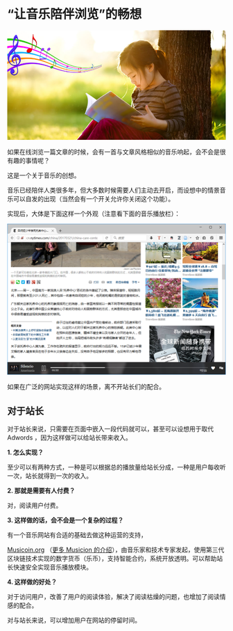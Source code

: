 # “让音乐陪伴浏览”的畅想

![](img/paidi-2.jpg)

如果在线浏览一篇文章的时候，会有一首与文章风格相似的音乐响起，会不会是很有趣的事情呢？

这是一个关于音乐的创想。

音乐已经陪伴人类很多年，但大多数时候需要人们主动去开启，而设想中的情景音乐可以自发的出现（当然会有一个开关允许你关闭这个功能）。

实现后，大体是下面这样一个外观（注意看下面的音乐播放栏）：

![](img/ny.png)

如果在广泛的网站实现这样的场景，离不开站长们的配合。

## 对于站长

对于站长来说，只需要在页面中嵌入一段代码就可以，甚至可以设想用于取代  Adwords ，因为这样做可以给站长带来收入。

**1. 怎么实现？**

至少可以有两种方式，一种是可以根据总的播放量给站长分成，一种是用户每收听一次，站长就得到一次的收入。

**2. 那就是需要有人付费？**

对，阅读用户付费。

**3. 这样做的话，会不会是一个复杂的过程？**

有一个音乐网站有合适的基础去做这种运营的支持，

[Musicoin.org](https://musicoin.org) （[更多 Musicion 的介绍](https://github.com/ooof/Project-2017/tree/master/Musicoin)），由音乐家和技术专家发起，使用第三代区块链技术实现的数字货币（乐币），支持智能合约，系统开放透明。可以帮助站长快速安全实现音乐播放模块。

**4. 这样做的好处？**

对于访问用户，改善了用户的阅读体验，解决了阅读枯燥的问题，也增加了阅读情感的配合。

对与站长来说，可以增加用户在网站的停留时间。